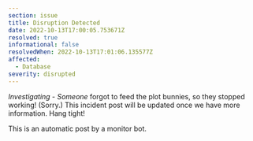```yaml
---
section: issue
title: Disruption Detected
date: 2022-10-13T17:00:05.753671Z
resolved: true
informational: false
resolvedWhen: 2022-10-13T17:01:06.135577Z
affected:
  - Database
severity: disrupted
---
```

*Investigating* - _Someone_ forgot to feed the plot bunnies, so they stopped working! (Sorry.) This incident post will be updated once we have more information. Hang tight!

This is an automatic post by a monitor bot.
        
